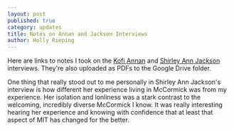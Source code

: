 ```yaml
---
layout: post
published: true
category: updates
title: Notes on Annan and Jackson Interviews
author: Holly Rieping
---
```

Here are links to notes I took on the [Kofi Annan](https://drive.google.com/file/d/1fOyGIUTxkbbUlbWoX9SRTQDHvV3mawrY/view?usp=sharing) and [Shirley Ann Jackson](https://drive.google.com/file/d/1H1mRJAvEyJGfVPfu7pT1VfpClUqes9FV/view?usp=sharing) interviews. They're also uploaded as PDFs to the Google Drive folder.

One thing that really stood out to me personally in Shirley Ann Jackson's interview is how different her experience living in McCormick was from my experience. Her isolation and lonliness was a stark contrast to the welcoming, incredibly diverse McCormick I know. It was really interesting hearing her experience and knowing with confidence that at least that aspect of MIT has changed for the better.
